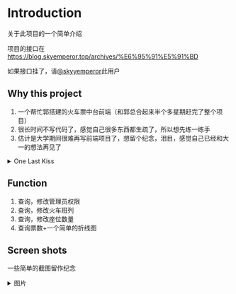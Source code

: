 # Introduction

关于此项目的一个简单介绍

项目的接口在 https://blog.skyemperor.top/archives/%E6%95%91%E5%91%BD

如果接口挂了，请[@skyyemperor](https://github.com/skyyemperor)此用户

## Why this project

1. 一个帮忙郭搭建的火车票中台前端（和郭总合起来半个多星期赶完了整个项目）
2. 很长时间不写代码了，感觉自己很多东西都生疏了，所以想先练一练手
3. 估计是大学期间很难再写前端项目了，想留个纪念，泪目，感觉自己已经和大一的想法再见了

<details><summary>One Last Kiss</summary>
<img src="src/images/egg.png"/>  </details>

## Function

1. 查询，修改管理员权限
2. 查询，修改火车班列
3. 查询，修改座位数量
4. 查询票数+一个简单的折线图

## Screen shots

一些简单的截图留作纪念

<details><summary>图片</summary>
<img src="src/images/pictureone.png"/> 
<img src="src/images/picturetwo.png"/> </details>
